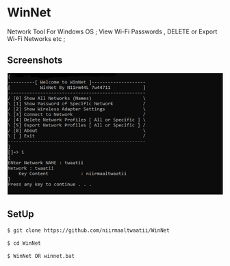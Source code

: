# WinNet
Network Tool For Windows OS ; View Wi-Fi Passwords , DELETE or Export Wi-Fi Networks etc ;

## Screenshots
![WinNet Tool ScreenShot](winnet1.png)

## SetUp
```
$ git clone https://github.com/niirmaaltwaatii/WinNet
```
```
$ cd WinNet
```
```
$ WinNet OR winnet.bat
```
